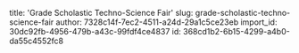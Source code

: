 title: 'Grade Scholastic Techno-Science Fair'
slug: grade-scholastic-techno-science-fair
author: 7328c14f-7ec2-4511-a24d-29a1c5ce23eb
import_id: 30dc92fb-4956-479b-a43c-99fdf4ce4837
id: 368cd1b2-6b15-4299-a4b0-da55c4552fc8
